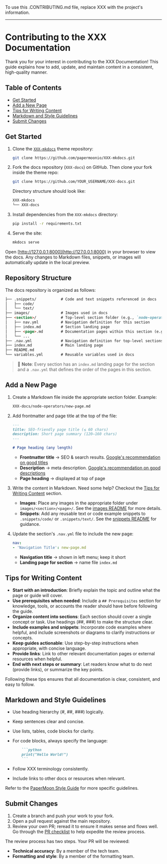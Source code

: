 To use this .CONTRIBUTING.md file, replace XXX with the project's information.

--- 

# Contributing to the XXX Documentation

Thank you for your interest in contributing to the XXX Documentation! This guide explains how to add, update, and maintain content in a consistent, high-quality manner.

## Table of Contents

- [Get Started](#get-started)
- [Add a New Page](#add-a-new-page)
- [Tips for Writing Content](#tips-for-writing-content)
- [Markdown and Style Guidelines](#markdown-and-style-guidelines)
- [Submit Changes](#submit-changes)

## Get Started

1. Clone the [`XXX-mkdocs`](https://github.com/papermoonio/XXX-mkdocs) theme repository:

    ```bash
    git clone https://github.com/papermoonio/XXX-mkdocs.git
    ```

2. Fork the docs repository (`XXX-docs`) on GitHub. Then clone your fork inside the theme repo:

    ```bash
    git clone https://github.com/YOUR_USERNAME/XXX-docs.git
    ```

    Directory structure should look like:

    ```markdown
    XXX-mkdocs
    └── XXX-docs
    ```

3. Install dependencies from the `XXX-mkdocs` directory:

    ```bash
    pip install -r requirements.txt
    ```

4. Serve the site:

    ```bash
    mkdocs serve
    ```

Open [http://127.0.0.1:8000](http://127.0.0.1:8000) in your browser to view the docs. Any changes to Markdown files, snippets, or images will automatically update in the local preview.

## Repository Structure

The docs repository is organized as follows:

```markdown
├── .snippets/           # Code and text snippets referenced in docs
│   ├── code/            
│   └── text/     
├── images/              # Images used in docs
├── <section>/           # Top-level section folder (e.g., `node-operators`)
│   ├── nav.yml          # Navigation definition for this section
│   ├── index.md         # Section landing page
│   ├── <page>.md        # Documentation pages within this section (e.g., `run-a-node.md`)
│   └── ...                    
├── .nav.yml             # Navigation definition for top-level sections
├── index.md             # Main landing page
├── README.md
└── variables.yml        # Reusable variables used in docs
```

> 📝 **Note**: Every section has an `index.md` landing page for the section and a `.nav.yml` that defines the order of the pages in this section.

## Add a New Page

1. Create a Markdown file inside the appropriate section folder. Example:

    ```markdown
    XXX-docs/node-operators/new-page.md
    ```

2. Add frontmatter and page title at the top of the file:

    ```markdown
    ---
    title: SEO-friendly page title (≤ 60 chars)
    description: Short page summary (120–160 chars)
    ---

    # Page heading (any length)
    ```

    - **Frontmatter title** → SEO & search results. [Google's recommendation on good titles](https://developers.google.com/search/docs/advanced/appearance/title-link?hl=en)
    - **Description** → meta description. [Google's recommendation on good descriptions](https://developers.google.com/search/docs/advanced/appearance/snippet?hl=en)
    - **Page heading** → displayed at top of page

3. Write the content in Markdown. Need some help? Checkout the [Tips for Writing Content](#tips-for-writing-content) section.

    - **Images**: Place any images in the appropriate folder under `images/<section>/<page>/`. See the [images README](images/README.md) for more details.
    - **Snippets**: Add any reusable text or code example snippets to `.snippets/code/` or `.snippets/text/`. See the [snippets README](.snippets/README.md) for guidance.

4. Update the section's `.nav.yml` file to include the new page:

    ```yml
    nav:
    - 'Navigation Title': new-page.md
    ```

    - **Navigation title** → shown in left menu; keep it short
    - **Landing page for section** → name file `index.md`

## Tips for Writing Content

- **Start with an introduction**: Briefly explain the topic and outline what the page or guide will cover.
- **Use prerequisites when needed**: Include a `## Prerequisites` section for knowledge, tools, or accounts the reader should have before following the guide.
- **Organize content into sections**: Each section should cover a single concept or task. Use headings (##, ###) to make the structure clear.
- **Include examples and snippets**: Incorporate code examples where helpful, and include screenshots or diagrams to clarify instructions or concepts.
- **Keep guides actionable**: Use step-by-step instructions when appropriate, with concise language.
- **Provide links**: Link to other relevant documentation pages or external resources when helpful.
- **End with next steps or summary**: Let readers know what to do next (provide links), or summarize the key points.

Following these tips ensures that all documentation is clear, consistent, and easy to follow.

## Markdown and Style Guidelines

- Use heading hierarchy (#, ##, ###) logically.
- Keep sentences clear and concise.
- Use lists, tables, code blocks for clarity.
- For code blocks, always specify the language:

    ```markdown
        ```python
        print("Hello World!")
        ```
    ```

- Follow XXX terminology consistently.
- Include links to other docs or resources when relevant.

Refer to the [PaperMoon Style Guide](https://github.com/papermoonio/documentation-style-guide/blob/main/style-guide.md) for more specific guidelines.

## Submit Changes

1. Create a branch and push your work to your fork.
2. Open a pull request against the main repository.
3. Review your own PR; reread it to ensure it makes sense and flows well. Go through the [PR checklist](https://github.com/papermoonio/documentation-style-guide/blob/main/checklist.md) to help expedite the review process.

The review process has two steps. Your PR will be reviewed:

- **Technical accuracy**: By a member of the tech team.
- **Formatting and style**: By a member of the formatting team.
